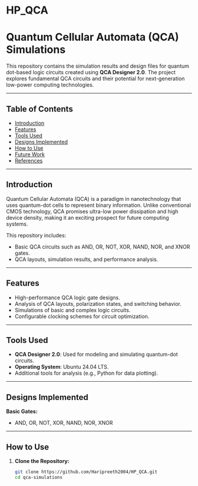 # HP_QCA
# Quantum Cellular Automata (QCA) Simulations

This repository contains the simulation results and design files for quantum dot-based logic circuits created using **QCA Designer 2.0**. The project explores fundamental QCA circuits and their potential for next-generation low-power computing technologies.

---

## Table of Contents
- [Introduction](#introduction)
- [Features](#features)
- [Tools Used](#tools-used)
- [Designs Implemented](#designs-implemented)
- [How to Use](#how-to-use)
- [Future Work](#future-work)
- [References](#references)

---

## Introduction
Quantum Cellular Automata (QCA) is a paradigm in nanotechnology that uses quantum-dot cells to represent binary information. Unlike conventional CMOS technology, QCA promises ultra-low power dissipation and high device density, making it an exciting prospect for future computing systems.

This repository includes:
- Basic QCA circuits such as AND, OR, NOT, XOR, NAND, NOR, and XNOR gates.
- QCA layouts, simulation results, and performance analysis.

---

## Features
- High-performance QCA logic gate designs.
- Analysis of QCA layouts, polarization states, and switching behavior.
- Simulations of basic and complex logic circuits.
- Configurable clocking schemes for circuit optimization.

---

## Tools Used
- **QCA Designer 2.0**: Used for modeling and simulating quantum-dot circuits.
- **Operating System**: Ubuntu 24.04 LTS.
- Additional tools for analysis (e.g., Python for data plotting).

---

## Designs Implemented
**Basic Gates:**
   - AND, OR, NOT, XOR, NAND, NOR, XNOR

---

## How to Use
1. **Clone the Repository:**
   ```bash
   git clone https://github.com/Haripreeth2004/HP_QCA.git
   cd qca-simulations
